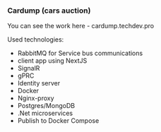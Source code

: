 ### Cardump (cars auction)
You can see the work here - cardump.techdev.pro

Used technologies:
- RabbitMQ for Service bus communications
- client app using NextJS
- SignalR
- gPRC
- Identity server
- Docker
- Nginx-proxy
- Postgres/MongoDB
- .Net microservices
- Publish to Docker Compose 